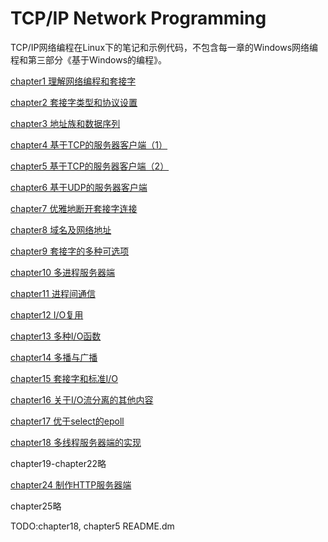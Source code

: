 # TCP/IP Network Programming
TCP/IP网络编程在Linux下的笔记和示例代码，不包含每一章的Windows网络编程和第三部分《基于Windows的编程》。

[chapter1 理解网络编程和套接字](./chapter1/README.md)

[chapter2 套接字类型和协议设置](./chapter2/README.md)

[chapter3 地址族和数据序列](./chapter3/README.md)

[chapter4 基于TCP的服务器客户端（1）](./chapter4/README.md)

[chapter5 基于TCP的服务器客户端（2）](./chapter5/README.md)

[chapter6 基于UDP的服务器客户端](./chapter6/README.md)

[chapter7 优雅地断开套接字连接](./chapter7/README.md)

[chapter8 域名及网络地址](./chapter8/README.md)

[chapter9 套接字的多种可选项](./chapter9/README.md)

[chapter10 多进程服务器端](./chapter10/README.md)

[chapter11 进程间通信](./chapter11/README.md)

[chapter12 I/O复用](./chapter12/README.md)

[chapter13 多种I/O函数](./chapter13/README.md)

[chapter14 多播与广播](./chapter14/README.md)

[chapter15 套接字和标准I/O](./chapter15/README.md)

[chapter16 关于I/O流分离的其他内容](./chapter16/README.md)

[chapter17 优于select的epoll](./chapter17/README.md)

[chapter18 多线程服务器端的实现](./chapter18/README.md)

chapter19-chapter22略

[chapter24 制作HTTP服务器端](./chapter24/README.md)

chapter25略


TODO:chapter18, chapter5 README.dm
